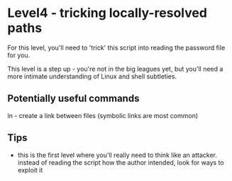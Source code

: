 # Level4 - tricking locally-resolved paths
For this level, you'll need to 'trick' this script into reading the password
file for you.

This level is a step up - you're not in the big leagues yet, but you'll need a
more intimate understanding of Linux and shell subtleties.

## Potentially useful commands
ln - create a link between files (symbolic links are most common)

## Tips
- this is the first level where you'll really need to think like an attacker.
  instead of reading the script how the author intended, look for ways to
  exploit it

